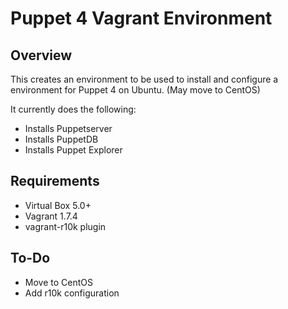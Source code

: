 # Puppet 4 Vagrant Environment

## Overview
This creates an environment to be used to install and configure a environment
for Puppet 4 on Ubuntu. (May move to CentOS)

It currently does the following:
  * Installs Puppetserver
  * Installs PuppetDB
  * Installs Puppet Explorer
    
## Requirements
  * Virtual Box 5.0+
  * Vagrant 1.7.4
  * vagrant-r10k plugin

## To-Do
  * Move to CentOS
  * Add r10k configuration
